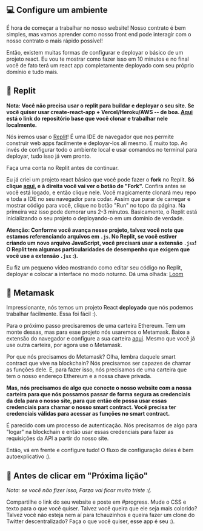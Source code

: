 💻 Configure um ambiente
------------------

É hora de começar a trabalhar no nosso website! Nosso contrato é bem simples, mas vamos aprender como nosso front end pode interagir com o nosso contrato o mais rápido possível!

Então, existem muitas formas de configurar e deployar o básico de um projeto react. Eu vou te mostrar como fazer isso em 10 minutos e no final você de fato terá um react app completamente deployado com seu próprio domínio e tudo mais.

🤯 Replit
---------

**Nota: Você não precisa usar o replit para buildar e deployar o seu site. Se você quiser usar create-react-app + Vercel/Heroku/AWS -- de boa. [Aqui](https://github.com/buildspace/waveportal-starter-project) está o link do repositório base que você clonar e trabalhar nele localmente.**

Nós iremos usar o [Replit](https://replit.com/~)! É uma IDE de navegador que nos permite construir web apps facilmente e deployar-los ali mesmo. É muito top. Ao invés de configurar todo o ambiente local e usar comandos no terminal para deployar, tudo isso já vem pronto.

Faça uma conta no Replit antes de continuar.

Eu já criei um projeto react básico que você pode fazer o **fork** no Replit. **Só clique [aqui](https://replit.com/@adilanchian/waveportal-starter-project?v=1), e à direita você vai ver o botão de "Fork".** Confira antes se você está logado, e então clique nele. Você magicamente clonará meu repo e toda a IDE no seu navegador para codar. Assim que parar de carregar e mostrar código para você, clique no botão "Run" no topo da página. Na primeira vez isso pode demorar uns 2-3 minutos. Basicamente, o Replit está inicializando o seu projeto o deployando-o em um domínio de verdade.

**Atenção: Conforme você avança nesse projeto, talvez você note que estamos referenciando arquivos em `.js`. No Replit, se você estiver criando um novo arquivo JavaScript, você precisará usar a extensão `.jsx`! O Replit tem algumas particularidades de desempenho que exigem que você use a extensão `.jsx` :).**

Eu fiz um pequeno vídeo mostrando como editar seu código no Replit, deployar e colocar a interface no modo noturno. Dá uma olhada:
[Loom](https://www.loom.com/share/babd8d81b83b4af2a196d6ea656e379a)

🦊 Metamask
-----------

Impressionante, nós temos um projeto React **deployado** que nós podemos trabalhar facilmente. Essa foi fácil :).

Para o próximo passo precisaremos de uma carteira Ethereum. Tem um monte dessas, mas para esse projeto nós usaremos o Metamask. Baixe a extensão do navegador e configure a sua carteira [aqui](https://metamask.io/download.html). Mesmo que você já use outra carteira, por agora use o Metamask.

Por que nós precisamos do Metamask? Olha, lembra daquele smart contract que vive na blockchain? Nós precisamos ser capazes de chamar as funções dele. E, para fazer isso, nós precisamos de uma carteira que tem o nosso endereço Ethereum e a nossa chave privada.

**Mas, nós precisamos de algo que conecte o nosso website com a nossa carteira para que nós possamos passar de forma segura as credenciais da dela para o nosso site, para que então ele possa usar essas credenciais para chamar o nosso smart contract. Você precisa ter credenciais válidas para acessar as funções no smart contract.**

É parecido com um processo de autenticação. Nós precisamos de algo para "logar" na blockchain e então usar essas credenciais para fazer as requisições da API a partir do nosso site.

Então, vá em frente e configure tudo! O fluxo de configuração deles é bem autoexplicativo :).


🚨 Antes de clicar em "Próxima lição"
-------------------------------------------

*Nota: se você não fizer isso, Farza vai ficar muito triste :(.*

Compartilhe o link do seu website e poste em #progress. Mude o CSS e texto para o que você quiser. Talvez você queira que ele seja mais colorido? Talvez você não esteja nem aí para tchauzinhos e queira fazer um clone do Twitter descentralizado? Faça o que você quiser, esse app é seu :).
